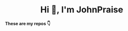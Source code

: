 <h1 align="center">Hi 👋, I'm JohnPraise</h1>


#### These are my repos 👇

<!--- 👋 Hi, I’m @JohnPraise247
- 👀 I’m interested in coding and 3d animations
- 🌱 I’m currently learning Blender
- 📫 How to reach me (jpraise247@gmail.com)


<mJohnPraise247/JohnPraise247 is a ✨ special ✨ repository because its `README.md` (this file) appears on your GitHub profile.
Be Nice!
You can click the Preview link to take a look at your changes.
---> 
